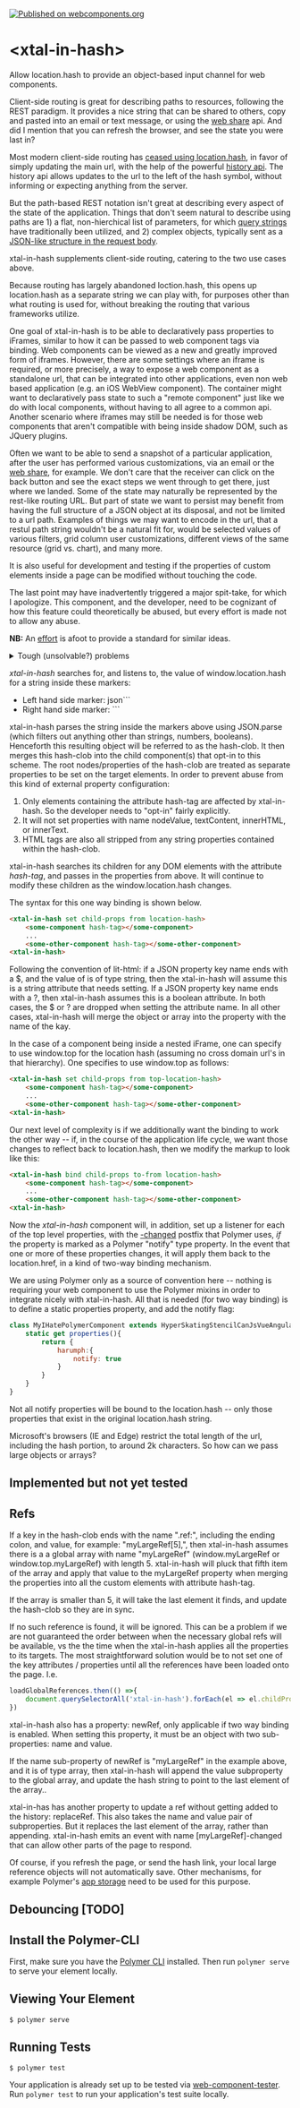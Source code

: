 [![Published on webcomponents.org](https://img.shields.io/badge/webcomponents.org-published-blue.svg)](https://www.webcomponents.org/element/bahrus/xtal-in-hash)

# \<xtal-in-hash\>


Allow location.hash to provide an object-based input channel for web components.  


Client-side routing is great for describing paths to resources, following the REST paradigm.  It provides a nice string that can be shared to others, copy and pasted into an email or text message, or using the [web share](https://developers.google.com/web/updates/2016/09/navigator-share) api.  And did I mention that you  can refresh the browser, and see the state you were last in?  

Most modern client-side routing has [ceased using location.hash](http://krasimirtsonev.com/blog/article/deep-dive-into-client-side-routing-navigo-pushstate-hash), in favor of simply updating the main url, with the help of the powerful [history api](https://developer.mozilla.org/en-US/docs/Web/API/History_API).  The history api allows updates to the url to the left of the hash symbol, without informing or expecting anything from the server.  

But the path-based REST notation isn't great at describing every aspect of the state of the application.  Things that don't seem natural to describe using paths are 1)  a flat, non-hierchical list of parameters, for which [query strings](https://www.songsterr.com/a/wa/api/) have traditionally been utilized, and 2) complex objects, typically sent as a [JSON-like structure in the request body](http://graphql.org/).  

xtal-in-hash supplements client-side routing, catering to the two use cases above.

Because routing has largely abandoned loction.hash, this opens up location.hash as a separate string we can play with, for purposes other than what routing is used for, without breaking the routing that various frameworks utilize.

One goal of xtal-in-hash is to be able to declaratively pass properties to iFrames, similar to how it can be passed to web component tags via binding.  Web components can be viewed as a new and greatly improved form of iframes.  However, there are some settings where an iframe is required, or more precisely, a way to expose a web component as a standalone url, that can be integrated into other applications, even non web based application (e.g. an iOS WebView component).  The container might want to declaratively pass state to such a "remote component" just like we do with local components, without having to all agree to a common api.  Another scenario where iframes may still be needed is for those web components that aren't compatible with being inside shadow DOM, such as JQuery plugins.

Often we want to be able to send a snapshot of a particular application, after the user has performed various customizations, via an email or the [web share](https://developers.google.com/web/updates/2016/09/navigator-share), for example.  We don't care that the receiver can click on the back button and see the exact steps we went through to get there, just where we landed.  Some of the state may naturally be represented by the rest-like routing URL.  But part of state we want to persist may benefit from having the full structure of a JSON object at its disposal, and not be limited to a url path. Examples of things we may want to encode in the url, that a restul path string wouldn't be a natural fit for, would be selected values of various filters, grid column user customizations, different views of the same resource (grid vs. chart), and many more.

It is also useful for development and testing if the properties of custom elements inside a page can be modified without touching the code.

The last point may have inadvertently triggered a major spit-take, for which I apologize. This component, and the developer, need to be cognizant of how this feature could theoretically be abused, but every effort is made not to allow any abuse.

**NB:**  An [effort](https://github.com/slightlyoff/history_api) is afoot to provide a standard for similar ideas.

<details>
    <summary>Tough (unsolvable?) problems</summary>

</details>

*xtal-in-hash* searches for, and listens to, the value of window.location.hash for a string inside these markers:

 *  Left hand side marker: json```
 *  Right hand side marker: ``` 

xtal-in-hash parses the string inside the markers above using JSON.parse (which filters out anything other than strings, numbers, booleans). Henceforth this resulting object will be referred to as the hash-clob. It then merges this hash-clob into the child component(s) that opt-in to this scheme.  The root nodes/properties of the hash-clob are treated as separate properties to be set on the target elements. In order to prevent abuse from this kind of external property configuration:

1)  Only elements containing the attribute  hash-tag are affected by xtal-in-hash.  So the developer needs to "opt-in" fairly explicitly.
2)  It will not set properties with name nodeValue, textContent, innerHTML, or innerText.  
3)  HTML tags are also all stripped from any string properties contained within the hash-clob.

xtal-in-hash searches its children for any DOM elements with the attribute *hash-tag*, and passes in the properties from above.  It will continue to modify these children as the window.location.hash changes.

The syntax for this one way binding is shown below.

```html
<xtal-in-hash set child-props from location-hash>
    <some-component hash-tag></some-component>
    ...
    <some-other-component hash-tag></some-other-component>
<xtal-in-hash>
```

Following the convention of lit-html: if a JSON property key name  ends with a $, and the value of is of type string, then the xtal-in-hash will assume this is a string attribute that needs setting.  If a JSON property key name ends with a ?, then xtal-in-hash assumes this is a boolean attribute.  In both cases, the $ or ? are dropped when setting the attribute name.  In all other cases, xtal-in-hash will merge the object or array into the property with the name of the kay.  

In the case of a component being inside a nested iFrame, one can specify to use window.top for the location hash (assuming no cross domain url's in that hierarchy).  One specifies to use window.top as follows:

```html
<xtal-in-hash set child-props from top-location-hash>
    <some-component hash-tag></some-component>
    ...
    <some-other-component hash-tag></some-other-component>
<xtal-in-hash>
```

Our next level of complexity is if we additionally want the binding to work the other way -- if, in the course of the application life cycle, we want those changes to reflect back to location.hash, then we modify the markup to look like this:

```html
<xtal-in-hash bind child-props to-from location-hash>
    <some-component hash-tag></some-component>
    ...
    <some-other-component hash-tag></some-other-component>
<xtal-in-hash>
```

 Now the *xtal-in-hash* component will, in addition, set up a listener for each of the top level properties, with the [-changed](https://www.polymer-project.org/2.0/docs/devguide/data-system#change-events) postfix that Polymer uses, *if* the property is marked as a Polymer "notify" type property.  In the event that one or more of these properties changes, it will apply them back to the location.href, in a kind of two-way binding mechanism.

 We are using Polymer only as a source of convention here -- nothing is requiring your web component to use the Polymer mixins in order to integrate nicely with xtal-in-hash. All that is needed (for two way binding) is to define a static properties property, and add the notify flag:

 ```JavaScript
 class MyIHatePolymerComponent extends HyperSkatingStencilCanJsVueAngularXtagLitElement {
     static get properties(){
         return {
             harumph:{
                 notify: true
             }
         }
     }
 }
 ```

Not all notify properties will be bound to the location.hash -- only those properties that exist in the original location.hash string.  


Microsoft's browsers (IE and Edge) restrict the total length of the url, including the hash portion, to around 2k characters.  So how can we pass large objects or arrays?

## Implemented but not yet tested

## Refs

If a key in the hash-clob ends with the name ".ref:", including the ending colon, and value, for example: "myLargeRef[5],", then xtal-in-hash assumes there is a a global array with name "myLargeRef" (window.myLargeRef or window.top.myLargeRef) with length 5.  xtal-in-hash will pluck that fifth item of the array and apply that value to the myLargeRef property when merging the properties into all the custom elements with attribute hash-tag. 

If the array is smaller than 5, it will take the last element it finds, and update the hash-clob so they are in sync.

If no such reference is found, it will be ignored.  This can be a problem if we are not guaranteed the order between when the necessary global refs will be available, vs the the time when the xtal-in-hash applies all the properties to its targets.  The most straightforward solution would be to not set one of the key attributes / properties until all the references have been loaded onto the page.  I.e.

```JavaScript
loadGlobalReferences.then(() =>{
    document.querySelectorAll('xtal-in-hash').forEach(el => el.childProps = true);
})
```
xtal-in-hash also has a property:  newRef, only applicable if two way binding is enabled.  When setting this property, it must be an object with two sub-properties:  name and value.

If the name sub-property of newRef is "myLargeRef" in the example above, and it is of type array, then xtal-in-hash will append the value subproperty to the global array, and update the hash string to point to the last element of the array..

xtal-in-has has another property to update a ref without getting added to the history:  replaceRef.  This also takes the name and value pair of subproperties. But it replaces the last element of the array, rather than appending.  xtal-in-hash emits an event with name [myLargeRef]-changed that can allow other parts of the page to respond.

Of course, if you refresh the page, or send the hash link, your local large reference objects will not automatically save.  Other mechanisms, for example Polymer's [app storage](https://www.webcomponents.org/element/PolymerElements/app-storage) need to be used for this purpose.


## Debouncing [TODO]

## Install the Polymer-CLI

First, make sure you have the [Polymer CLI](https://www.npmjs.com/package/polymer-cli) installed. Then run `polymer serve` to serve your element locally.

## Viewing Your Element

```
$ polymer serve
```

## Running Tests

```
$ polymer test
```

Your application is already set up to be tested via [web-component-tester](https://github.com/Polymer/web-component-tester). Run `polymer test` to run your application's test suite locally.

